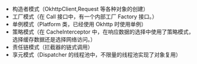 * 构造者模式（OkhttpClient,Request 等各种对象的创建）
* 工厂模式（在 Call 接口中，有一个内部工厂 Factory 接口。）
* 单例模式（Platform 类，已经使用 Okhttp 时使用单例）
* 策略模式（在 CacheInterceptor 中，在响应数据的选择中使用了策略模式，选择缓存数据还是选择网络访问。）
* 责任链模式（拦截器的链式调用）
* 享元模式（Dispatcher 的线程池中，不限量的线程池实现了对象复用）